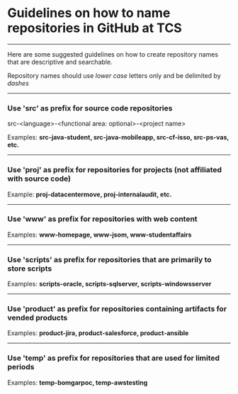 # Guidelines on how to name repositories in GitHub at TCS

***
Here are some suggested guidelines on how to create repository names that are descriptive and searchable. 

Repository names should use *lower case* letters only and be delimited by *dashes*

***
### Use 'src' as prefix for source code repositories

src-&lt;language>-&lt;functional area: optional>-&lt;project name>

Examples: **src-java-student, src-java-mobileapp, src-cf-isso, src-ps-vas, etc.**

***
### Use 'proj' as prefix for repositories for projects (not affiliated with source code)
Example: **proj-datacentermove, proj-internalaudit, etc.**

***
### Use 'www' as prefix for repositories with web content
Examples: **www-homepage, www-jsom, www-studentaffairs**

***
### Use 'scripts' as prefix for repositories that are primarily to store scripts
Examples: **scripts-oracle, scripts-sqlserver, scripts-windowsserver** 

***
### Use 'product' as prefix for repositories containing artifacts for vended products
Examples: **product-jira, product-salesforce, product-ansible**

***
### Use 'temp' as prefix for repositories that are used for limited periods
Examples: **temp-bomgarpoc, temp-awstesting**
